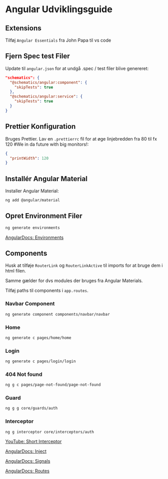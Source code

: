 # Angular Udviklingsguide

## Extensions

Tilføj `Angular Essentials` fra John Papa til vs code

## Fjern Spec test Filer

Update til `angular.json` for at undgå .spec / test filer blive genereret:

```json
"schematics": {
  "@schematics/angular:component": {
    "skipTests": true
  },
  "@schematics/angular:service": {
    "skipTests": true
  }
}
```

## Prettier Konfiguration

Bruges Prettier. Lav en `.prettierrc` fil for at øge linjebredden fra 80 til fx 120 \#We in da future with big monitors!:

```json
{
  "printWidth": 120
}
```

## Installér Angular Material

Installer Angular Material:

```sh
ng add @angular/material
```

## Opret Environment Filer

```sh
ng generate environments
```

[AngularDocs: Environments](https://angular.dev/tools/cli/environments#)

## Components

Husk at tilføje `RouterLink` og `RouterLinkActive` til imports for at bruge dem i html filen.

Samme gælder for dvs modules der bruges fra Angular Materials.

Tilføj paths til components i `app.routes`.

### Navbar Component

```sh
ng generate component components/navbar/navbar
```

### Home

```sh
ng generate c pages/home/home
```

### Login

```sh
ng generate c pages/login/login
```

### 404 Not found

```sh
ng g c pages/page-not-found/page-not-found
```

### Guard

```sh
ng g g core/guards/auth
```

### Interceptor

```sh
ng g interceptor core/interceptors/auth
```

[YouTube: Short Interceptor](https://www.youtube.com/watch?v=I27bRQC5gEY)

[AngularDocs: Inject](https://angular.dev/guide/di/dependency-injection-context)

[AngularDocs: Signals](https://angular.dev/guide/signals)

[AngularDocs: Routes](https://angular.dev/guide/routing/common-router-tasks)
